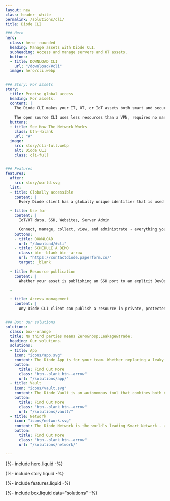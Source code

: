 ```yaml
---
layout: new
class: header--white
permalink: /solutions/cli/
title: Diode CLI

### Hero
hero:
  class: hero--rounded
  heading: Manage assets with Diode CLI.
  subheading: Access and manage servers and OT assets.
  buttons:
  - title: DOWNLOAD CLI
    url: "/download/#cli"
  image: hero/cli.webp


### Story: For assets
story:
  title: Precise global access
  heading: For assets.
  content: |
    The Diode CLI makes your IT, OT, or IoT assets both smart and secure. Every CLI-enabled asset is globally accessible to authorized parties and is 256-bit E2EE secured.
  
    The open source CLI uses less resources than a VPN, requires no managed server infrastructure (VPN cloud), and is more secure - it brings the power of the Diode Network to your edge devices.
  buttons:
  - title: See How The Network Works
    class: btn--blank
    url: "#"
  image:
    src: story/cli-full.webp
    alt: Diode CLI
    class: cli-full


### Features
features:
  after:
    src: story/world.svg
  list:
  - title: Globally accessible
    content: |
      Every Diode client has a globally unique identifier that is used for security and routing.The Diode CLI “lights up” your device, making it accessible from anywhere in the world while securing it to only the resources you’ve authorized to access it. It becomes globally accessible while being more secure than a local network. 

  - title: Use for
    content: |
      IoT/OT data, SSH, Websites, Server Admin

      Connect, manage, collect, view, and administrate - everything you wish you could do with your IT and OT assets.
    buttons:
    - title: DOWNLOAD
      url: "/download/#cli"
    - title: SCHEDULE A DEMO
      class: btn--blank btn--arrow
      url: "https://contactdiode.paperform.co/"
      target: _blank

  - title: Resource publication
    content: |
      Whether your asset is publishing an SSH port to an explicit DevOps allow-list, an IoT API in a zero trust data fabric, or a website to the world, the CLI makes it easy.Publishing a resource with the CLI allows you to isolate the rest of the system, saving IT time and resources that would otherwise be spent on system maintenance.

  -

  - title: Access management
    content: |
      Any Diode CLI client can publish a resource in private, protected, or public mode. By using the protected mode, an ad hoc zero trust perimeter is created that contains the asset, and makes it easy to manage access to it on a group level.


### Box: Our solutions
solutions:
  class: box--orange
  title: No third parties means Zero&nbsp;Leakage&trade;
  heading: Our solutions.
  solutions:
  - title: App
    icon: "icons/app.svg"
    content: The Diode App is for your team. Whether replacing a leaky chat app, sharing files E2EE, securing a server dashboard, or deploying advanced OT assets, our app unlocks the power of Diode for people.
    button:
      title: Find Out More
      class: "btn--blank btn--arrow"
      url: "/solutions/app/"
  - title: Vault
    icon: "icons/vault.svg"
    content: The Diode Vault is an autonomous tool that combines both App and CLI features in a small box or cloud appliance. 24-7 availability, backup, and geo-access for your team and assets.
    button:
      title: Find Out More
      class: "btn--blank btn--arrow"
      url: "/solutions/vault/"
  - title: Network
    icon: "icons/network.svg"
    content: The Diode Network is the world’s leading Smart Network - a new generation of zero trust software defined networks based on hardened blockchain technology. Think ad hoc E2EE perimeters.
    button:
      title: Find Out More
      class: "btn--blank btn--arrow"
      url: "/solutions/network/"

---
```


{%- include hero.liquid -%}

{%- include story.liquid -%}

{%- include features.liquid -%}

{%- include box.liquid data="solutions" -%}